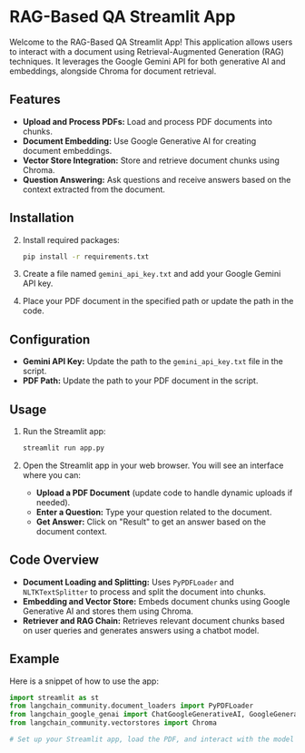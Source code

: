 # RAG-Based QA Streamlit App

Welcome to the RAG-Based QA Streamlit App! This application allows users to interact with a document using Retrieval-Augmented Generation (RAG) techniques. It leverages the Google Gemini API for both generative AI and embeddings, alongside Chroma for document retrieval.

## Features

- **Upload and Process PDFs:** Load and process PDF documents into chunks.
- **Document Embedding:** Use Google Generative AI for creating document embeddings.
- **Vector Store Integration:** Store and retrieve document chunks using Chroma.
- **Question Answering:** Ask questions and receive answers based on the context extracted from the document.

## Installation

2. Install required packages:
    ```bash
    pip install -r requirements.txt
    ```

3. Create a file named `gemini_api_key.txt` and add your Google Gemini API key.

4. Place your PDF document in the specified path or update the path in the code.

## Configuration

- **Gemini API Key:** Update the path to the `gemini_api_key.txt` file in the script.
- **PDF Path:** Update the path to your PDF document in the script.

## Usage

1. Run the Streamlit app:
    ```bash
    streamlit run app.py
    ```

2. Open the Streamlit app in your web browser. You will see an interface where you can:
   - **Upload a PDF Document** (update code to handle dynamic uploads if needed).
   - **Enter a Question:** Type your question related to the document.
   - **Get Answer:** Click on "Result" to get an answer based on the document context.

## Code Overview

- **Document Loading and Splitting:** Uses `PyPDFLoader` and `NLTKTextSplitter` to process and split the document into chunks.
- **Embedding and Vector Store:** Embeds document chunks using Google Generative AI and stores them using Chroma.
- **Retriever and RAG Chain:** Retrieves relevant document chunks based on user queries and generates answers using a chatbot model.

## Example

Here is a snippet of how to use the app:

```python
import streamlit as st
from langchain_community.document_loaders import PyPDFLoader
from langchain_google_genai import ChatGoogleGenerativeAI, GoogleGenerativeAIEmbeddings
from langchain_community.vectorstores import Chroma

# Set up your Streamlit app, load the PDF, and interact with the model
